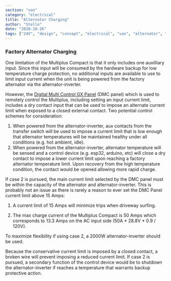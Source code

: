 ```yaml
---
section: "van"
category: "electrical"
title: "Alternator Charging"
author: "Stello"
date: "2020-10-26"
tags: ["24V", "design", "concept", "electrical", "van", "alternator", "charging", "factory"]
---
```



### Factory Alternator Charging

One limitation of the Multiplus Compact is that it only includes one auxilliary input.  Since this input will be consumed by the hardware backup for low temperature charge protection, no additional inputs are available to use to limit input current when the unit is being powered from the factory alternator via the alternator-inverter.

However, the [Digital Multi Control GX Panel](https://www.victronenergy.com/upload/documents/Manual-Digital-Multi-Control-GX-Panel-EN-NL-FR-DE-ES.pdf) (DMC panel) which is used to remotely control the Multiplus, including setting an input current limit, includes a dry contact input that can be used to impose an alternate current limit when exposed to a closed external contact.  Two potential control schemes for consideration:

1. When powered from the alternator-inverter, aux contacts from the transfer switch will be used to impose a current limit that is low enough that alternator temperatures will be maintained healthy under all conditions (e.g. hot ambient, idle).
2. When powered from the alternator-inverter, alternator temperature will be sensed and a control device (e.g. esp32, arduino, etc) will close a dry contact to impose a lower current limit upon reaching a factory alternator temperature limit.  Upon recovery from the high temperature condition, the contact would be opened allowing more rapid charge.

If case 2 is pursued, the main current limit selected by the DMC panel must be within the capacity of the alternator and alternator-inverter.  This is probably not an issue as there is rarely a reason to ever set the DMC Panel current limit above 15 Amps: 

 1. A current limit of 15 Amps will minimize trips when driveway surfing.  

 2. The max charge current of the Multiplus Compact is 50 Amps which corresponds to 13.3 Amps on the AC input side (50A * 28.8V * 0.9 / 120V).

To maximize flexibility if using case 2, a 2000W alternator-inverter should be used.

Because the conservative current limit is imposed by a closed contact, a broken wire will prevent imposing a reduced current limit.  If case 2 is pursued, a secondary function of the control device would be to shutdown the alternator-inverter if reaches a temperature that warrants backup protective action.



